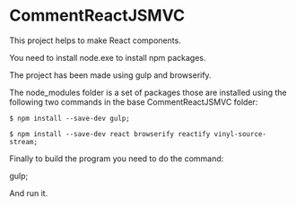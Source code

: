 # CommentReactJSMVC
This project helps to make React components.

You need to install node.exe to install npm packages.

The project has been made using gulp and browserify.

The node_modules folder is a set of packages those are installed using the following two commands in the base CommentReactJSMVC folder:

    $ npm install --save-dev gulp;
    
    $ npm install --save-dev react browserify reactify vinyl-source-stream;

Finally to build the program you need to do the command:

gulp;

And run it.


